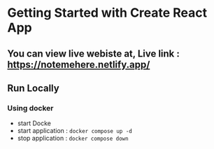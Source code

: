 # Getting Started with Create React App

## You can view live webiste at, Live link : https://notemehere.netlify.app/


## Run Locally 

### Using docker 
- start Docke 
- start application : `docker compose up -d`
- stop application :  `docker compose down `
